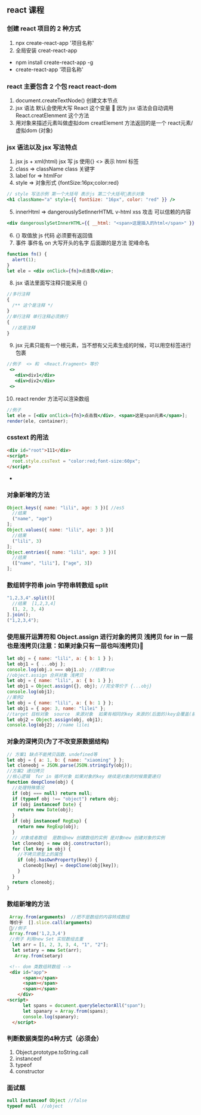 ## react 课程

### 创建 react 项目的 2 种方式

1. npx create-react-app '项目名称'
2. 全局安装 creat-react-app

- npm install create-react-app -g
- create-react-app '项目名称'

### react 主要包含 2 个包 react react-dom

1. document.createTextNode() 创建文本节点
2. jsx 语法 默认会使用大写 React 这个变量  因为 jsx 语法会自动调用 React.creatElenment 这个方法
3. 用对象来描述元素叫做虚拟dom  creatElement 方法返回的是一个 react元素/虚拟dom (对象)

### jsx 语法以及 jsx 写法特点

1. jsx js + xml(html) jsx 写 js 使用{} <> 表示 html 标签
2. class => className class 关键字
3. label for => htmlFor
4. style => 对象形式 {fontSize:16px;color:red}

```jsx
// style 写法示例 第一个大括号 表示js 第二个大括号表示对象
<h1 className="a" style={{ fontSize: "16px", color: "red" }} />
```

5. innerHtml => dangerouslySetInnerHTML v-html xss 攻击 可以信赖的内容

```jsx
<div dangerouslySetInnerHTML={{ __html: "<span>这是插入的html</span>" }} />
```

6. {} 取值放 js 代码 必须要有返回值
7. 事件 事件名 on 大写开头的名字 后面跟的是方法 驼峰命名

```jsx
function fn() {
  alert(1);
}
let ele = <div onClick={fn}>点击我</div>;
```

8. jsx 语法里面写注释只能采用 {}

```js
//多行注释
{
  /** 这个是注释 */
}
//单行注释 单行注释必须换行
{
  //这是注释
}
```

9. jsx 元素只能有一个根元素，当不想有父元素生成的时候，可以用空标签进行包裹

```jsx
//例子  <> 和  <React.Fragment> 等价
 <>
   <div>div1</div>
   <div>div2</div>
 <>
```

10. react render 方法可以渲染数组

```jsx
//例子
let ele = [<div onClick={fn}>点击我</div>, <span>这是span元素</span>];
render(ele, container);
```

### csstext 的用法

```html
<div id="root">111</div>
<script>
  root.style.cssText = "color:red;font-size:60px";
</script>
```

-

### 对象新增的方法

```js
Object.keys({ name: "lili", age: 3 })[ //es5
  //结果
  ("name", "age")
];
Object.values({ name: "lili", age: 3 })[
  //结果
  ("lili", 3)
];
Object.entries({ name: "lili", age: 3 })[
  //结果
  (["name", "lili"], ["age", 3])
];
```

### 数组转字符串 join 字符串转数组 split

```js
"1,2,3,4".split()[
  //结果  [1,2,3,4]
  (1, 2, 3, 4)
].join();
("1,2,3,4");
```

### 使用展开运算符和 Object.assign 进行对象的拷贝 浅拷贝 for in 一层也是浅拷贝(注意：如果对象只有一层也叫浅拷贝) 
```js
let obj = { name: "lili", a: { b: 1 } };
let obj1 = { ...obj };
console.log(obj.a === obj1.a); //结果true
//object.assign 合并对象 浅拷贝
let obj = { name: "lili", a: { b: 1 } };
let obj1 = Object.assign({}, obj); //完全等价于 {...obj}
console.log(obj1);
//案例2
let obj = { name: "lili", a: { b: 1 } };
let obj1 = { age: 3, name: "lilei" };
//target 目标对象  source  来源对象  如果有相同的key 来源的(后面的)key会覆盖(前面的)目标的key
let obj2 = Object.assign(obj, obj1);
console.log(obj2); //name lilei
```

### 对象的深拷贝(为了不改变原数据结构)

```js
// 方案1 缺点不能拷贝函数、undefined等
let obj = { a: 1, b: { name: "xiaoming" } };
let cloneobj = JSON.parse(JSON.stringify(obj));
//方案2 递归拷贝 
//核心逻辑  for in 循坏对象 如果对象的key 继续是对象的时候需要递归 
function deepClone(obj) {
  //处理特殊情况
  if (obj === null) return null;
  if (typeof obj !== "object") return obj;
  if (obj instanceof Date) {
    return new Date(obj);
  }
  if (obj instanceof RegExp) {
    return new RegExp(obj);
  }
  // 对象或者数组  是数组new 创建数组的实例 是对象new 创建对象的实例
  let cloneobj = new obj.constructor();
  for (let key in obj) {
    //不拷贝原型上的属性
    if (obj.hasOwnProperty(key)) {
      cloneobj[key] = deepClone(obj[key]);
    }
  }
  return cloneobj;
}
```

### 数组新增的方法

```js
 Array.from(arguments)  //把不是数组的内容转成数组
 等价于  [].slice.call(arguments)
 //例子
 Array.from('1,2,3,4')
 //例子 利用new Set 实现数组去重
  let arr = [1, 2, 3, 3, 4, "1", "2"];
  let setary = new Set(arr);
   Array.from(setary)
```
```html
 <!-- dom 类数组转数组 -->
 <div id="app">
      <span></span>
      <span></span>
      <span></span>
    </div>
<script>
      let spans = document.querySelectorAll("span");
      let spanary = Array.from(spans);
      console.log(spanary);
  </script>
```
### 判断数据类型的4种方式（必须会）
1. Object.prototype.toString.call 
2. instanceof 
3. typeof 
4. constructor 
### 面试题
```js 
null instanceof Object //false
typeof null  //object 
```  